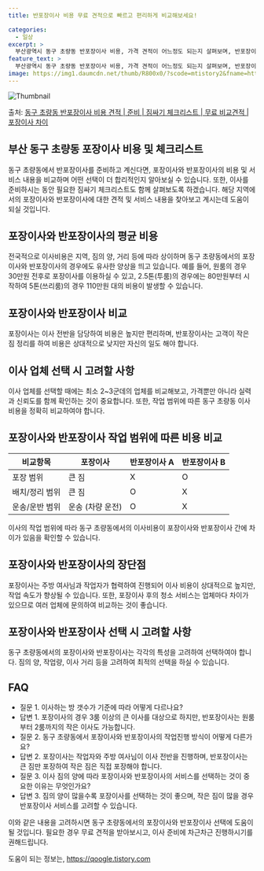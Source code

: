 ```yaml
---
title: 반포장이사 비용 무료 견적으로 빠르고 편리하게 비교해보세요!

categories:
  - 일상
excerpt: >
  부산광역시 동구 초량동 반포장이사 비용, 가격 견적이 어느정도 되는지 살펴보며, 반포장이사를 준비함에 있어 짐싸기 준비 체크리스트가 무엇인지 보겠습니다. 마지막으로 포장이사와 차이점을 통해 무료 비교견적으로 어떤 것이 더 합리적인 선택인지 공유 드립니다.동구 초량동 포장이사 견적 샘플 보기 👈 클릭동구 초량동 포장이사 가격 살펴보기 👈 클릭동구 초량동 반포장이사 평균 이사 비용평수동구 초량동 평균 이사 비용원룸 이사9평 이하 (1톤)30만원~투룸/쓰리룸 이사16평 ~ 20평 (2.5톤)80만원~쓰리룸 이사21평 (5톤) ~110만원~우리집 무료 이사견적 받기 👈 클릭포장 vs 반포장: 이사 방식 비교이사를 할 때 포장과 반포장의 가장 큰 차이점은 무엇일까요?포장이사는 이사 전반을 담당하여 비용은 높..
feature_text: >
  부산광역시 동구 초량동 반포장이사 비용, 가격 견적이 어느정도 되는지 살펴보며, 반포장이사를 준비함에 있어 짐싸기 준비 체크리스트가 무엇인지 보겠습니다. 마지막으로 포장이사와 차이점을 통해 무료 비교견적으로 어떤 것이 더 합리적인 선택인지 공유 드립니다.동구 초량동 포장이사 견적 샘플 보기 👈 클릭동구 초량동 포장이사 가격 살펴보기 👈 클릭동구 초량동 반포장이사 평균 이사 비용평수동구 초량동 평균 이사 비용원룸 이사9평 이하 (1톤)30만원~투룸/쓰리룸 이사16평 ~ 20평 (2.5톤)80만원~쓰리룸 이사21평 (5톤) ~110만원~우리집 무료 이사견적 받기 👈 클릭포장 vs 반포장: 이사 방식 비교이사를 할 때 포장과 반포장의 가장 큰 차이점은 무엇일까요?포장이사는 이사 전반을 담당하여 비용은 높..
image: https://img1.daumcdn.net/thumb/R800x0/?scode=mtistory2&fname=https%3A%2F%2Fblog.kakaocdn.net%2Fdn%2FlfbMW%2FbtsHduLC7lm%2FRCfbTrfQWlKJ2gbMHxnr2K%2Fimg.webp
---
```


![Thumbnail](https://img1.daumcdn.net/thumb/R800x0/?scode=mtistory2&fname=https%3A%2F%2Fblog.kakaocdn.net%2Fdn%2FlfbMW%2FbtsHduLC7lm%2FRCfbTrfQWlKJ2gbMHxnr2K%2Fimg.webp)

<p>출처: <a href="https://qoogle.tistory.com/9743" rel="dofollow">동구 초량동 반포장이사 비용 견적 | 준비 | 짐싸기 체크리스트 | 무료 비교견적 | 포장이사 차이</a> </p>

## 부산 동구 초량동 포장이사 비용 및 체크리스트



동구 초량동에서 반포장이사를 준비하고 계신다면, 포장이사와 반포장이사의 비용 및 서비스 내용을 비교하며 어떤 선택이 더 합리적인지 알아보실
수 있습니다. 또한, 이사를 준비하시는 동안 필요한 짐싸기 체크리스트도 함께 살펴보도록 하겠습니다. 해당 지역에서의 포장이사와 반포장이사에
대한 견적 및 서비스 내용을 찾아보고 계시는데 도움이 되실 것입니다.



## 포장이사와 반포장이사의 평균 비용

전국적으로 이사비용은 지역, 짐의 양, 거리 등에 따라 상이하며 동구 초량동에서의 포장이사와 반포장이사의 경우에도 유사한 양상을 띄고
있습니다. 예를 들어, 원룸의 경우 30만원 전후로 포장이사를 이용하실 수 있고, 2.5톤(투룸)의 경우에는 80만원부터 시작하여
5톤(쓰리룸)의 경우 110만원 대의 비용이 발생할 수 있습니다.



## 포장이사와 반포장이사 비교

포장이사는 이사 전반을 담당하여 비용은 높지만 편리하며, 반포장이사는 고객이 작은 짐 정리를 하여 비용은 상대적으로 낮지만 자신의 일도 해야
합니다.



## **이사 업체 선택 시 고려할 사항**

이사 업체를 선택할 때에는 최소 2~3군데의 업체를 비교해보고, 가격뿐만 아니라 실력과 신뢰도를 함께 확인하는 것이 중요합니다. 또한, 작업
범위에 따른 동구 초량동 이사비용을 정확히 비교하여야 합니다.



## 포장이사와 반포장이사 작업 범위에 따른 비용 비교

비교항목 | 포장이사 | 반포장이사 A | 반포장이사 B  
---|---|---|---  
포장 범위 | 큰 짐 | X | O  
배치/정리 범위 | 큰 짐 | O | X  
운송/운반 범위 | 운송 (차량 운전) | O | X  
  


이사의 작업 범위에 따라 동구 초량동에서의 이사비용이 포장이사와 반포장이사 간에 차이가 있음을 확인할 수 있습니다.



## **포장이사와 반포장이사의 장단점**

포장이사는 주방 여사님과 작업자가 협력하여 진행되어 이사 비용이 상대적으로 높지만, 작업 속도가 향상될 수 있습니다. 또한, 포장이사 후의
청소 서비스는 업체마다 차이가 있으므로 여러 업체에 문의하여 비교하는 것이 좋습니다.



## 포장이사와 반포장이사 선택 시 고려할 사항

동구 초량동에서의 포장이사와 반포장이사는 각각의 특성을 고려하여 선택하여야 합니다. 짐의 양, 작업량, 이사 거리 등을 고려하여 최적의
선택을 하실 수 있습니다.



## FAQ

  * 질문 1. 이사하는 방 갯수가 기준에 따라 어떻게 다르나요?
  * 답변 1. 포장이사의 경우 3룸 이상의 큰 이사를 대상으로 하지만, 반포장이사는 원룸부터 2룸까지의 작은 이사도 가능합니다.
  * 질문 2. 동구 초량동에서 포장이사와 반포장이사의 작업진행 방식이 어떻게 다른가요?
  * 답변 2. 포장이사는 작업자와 주방 여사님이 이사 전반을 진행하며, 반포장이사는 큰 짐만 포장하여 작은 짐은 직접 포장해야 합니다.
  * 질문 3. 이사 짐의 양에 따라 포장이사와 반포장이사의 서비스를 선택하는 것이 중요한 이유는 무엇인가요?
  * 답변 3. 짐의 양이 많을수록 포장이사를 선택하는 것이 좋으며, 작은 짐이 많을 경우 반포장이사 서비스를 고려할 수 있습니다.



이와 같은 내용을 고려하시면 동구 초량동에서의 포장이사와 반포장이사 선택에 도움이 될 것입니다. 필요한 경우 무료 견적을 받아보시고, 이사
준비에 차근차근 진행하시기를 권해드립니다.

 

도움이 되는 정보는, <a href="https://qoogle.tistory.com" rel="dofollow">https://qoogle.tistory.com</a>


